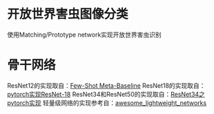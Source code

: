 # 开放世界害虫图像分类
使用Matching/Prototype network实现开放世界害虫识别

# 骨干网络
ResNet12的实现取自：[Few-Shot Meta-Baseline](https://github.com/yinboc/few-shot-meta-baseline)
ResNet18的实现取自：[pytorch实现ResNet-18](https://blog.csdn.net/Mr_Wanderer/article/details/119277108)
ResNet34和ResNet50的实现取自：[ResNet34之pytorch实现](https://blog.csdn.net/qq_22194315/article/details/79436026)
轻量级网络的实现参考自：[awesome_lightweight_networks](https://github.com/murufeng/awesome_lightweight_networks)
